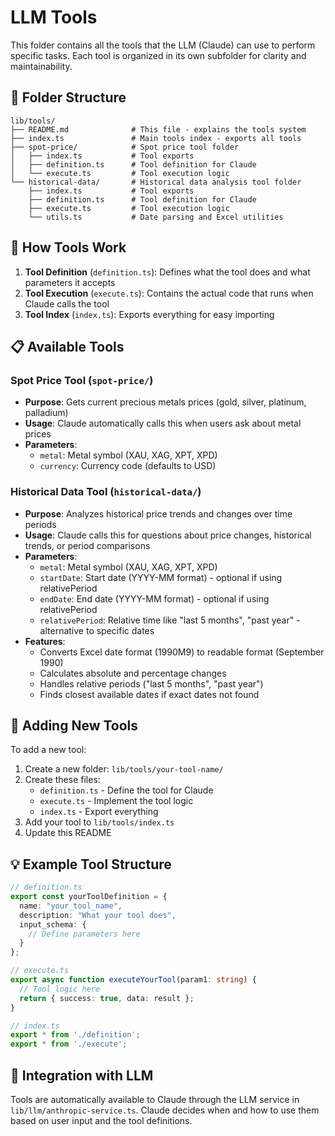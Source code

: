 # LLM Tools

This folder contains all the tools that the LLM (Claude) can use to perform specific tasks. Each tool is organized in its own subfolder for clarity and maintainability.

## 📁 Folder Structure

```
lib/tools/
├── README.md              # This file - explains the tools system
├── index.ts               # Main tools index - exports all tools
├── spot-price/            # Spot price tool folder
│   ├── index.ts           # Tool exports
│   ├── definition.ts      # Tool definition for Claude
│   └── execute.ts         # Tool execution logic
└── historical-data/       # Historical data analysis tool folder
    ├── index.ts           # Tool exports
    ├── definition.ts      # Tool definition for Claude
    ├── execute.ts         # Tool execution logic
    └── utils.ts           # Date parsing and Excel utilities
```

## 🔧 How Tools Work

1. **Tool Definition** (`definition.ts`): Defines what the tool does and what parameters it accepts
2. **Tool Execution** (`execute.ts`): Contains the actual code that runs when Claude calls the tool
3. **Tool Index** (`index.ts`): Exports everything for easy importing

## 📋 Available Tools

### Spot Price Tool (`spot-price/`)
- **Purpose**: Gets current precious metals prices (gold, silver, platinum, palladium)
- **Usage**: Claude automatically calls this when users ask about metal prices
- **Parameters**:
  - `metal`: Metal symbol (XAU, XAG, XPT, XPD)
  - `currency`: Currency code (defaults to USD)

### Historical Data Tool (`historical-data/`)
- **Purpose**: Analyzes historical price trends and changes over time periods
- **Usage**: Claude calls this for questions about price changes, historical trends, or period comparisons
- **Parameters**:
  - `metal`: Metal symbol (XAU, XAG, XPT, XPD)
  - `startDate`: Start date (YYYY-MM format) - optional if using relativePeriod
  - `endDate`: End date (YYYY-MM format) - optional if using relativePeriod
  - `relativePeriod`: Relative time like "last 5 months", "past year" - alternative to specific dates
- **Features**:
  - Converts Excel date format (1990M9) to readable format (September 1990)
  - Calculates absolute and percentage changes
  - Handles relative periods ("last 5 months", "past year")
  - Finds closest available dates if exact dates not found

## 🚀 Adding New Tools

To add a new tool:

1. Create a new folder: `lib/tools/your-tool-name/`
2. Create these files:
   - `definition.ts` - Define the tool for Claude
   - `execute.ts` - Implement the tool logic
   - `index.ts` - Export everything
3. Add your tool to `lib/tools/index.ts`
4. Update this README

## 💡 Example Tool Structure

```typescript
// definition.ts
export const yourToolDefinition = {
  name: "your_tool_name",
  description: "What your tool does",
  input_schema: {
    // Define parameters here
  }
};

// execute.ts
export async function executeYourTool(param1: string) {
  // Tool logic here
  return { success: true, data: result };
}

// index.ts
export * from './definition';
export * from './execute';
```

## 🔄 Integration with LLM

Tools are automatically available to Claude through the LLM service in `lib/llm/anthropic-service.ts`. Claude decides when and how to use them based on user input and the tool definitions.